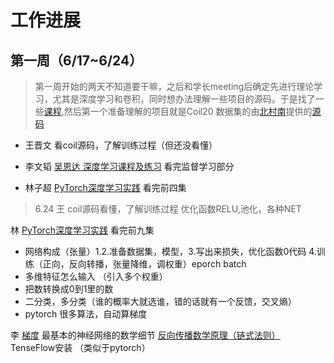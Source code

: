 # 工作进展
## 第一周（6/17~6/24）
> 第一周开始的两天不知道要干嘛，之后和学长meeting后确定先进行理论学习，尤其是深度学习和卷积，同时想办法理解一些项目的源码。于是找了一些[课程](knowledge/deep_learning.md),然后第一个准备理解的项目就是Coil20 数据集的由[北村南](https://blog.csdn.net/ccaoshangfei/article/details/128185277?ops_request_misc=&request_id=&biz_id=102&utm_term=coil20%E6%95%B0%E6%8D%AE%E9%9B%86&utm_medium=distribute.pc_search_result.none-task-blog-2~all~sobaiduweb~default-3-128185277.nonecase&spm=1018.2226.3001.4187)提供的[源码](https://github.com/BeiCunNan/Image_Classfiation_Coil20)  

- 王晋文 看coil源码，了解训练过程（但还没看懂）

- 李文韬 [吴恩达 深度学习课程及练习](https://github.com/Wentao677/2022-Machine-Learning-Specialization) 看完监督学习部分

- 林子超 [PyTorch深度学习实践](https://www.bilibili.com/video/BV1Y7411d7Ys/?spm_id_from=333.337.search-card.all.click&vd_source=e2b96538b3c2da2818bba0c80e8491e2)   看完前四集

>6.24
王 coil源码看懂，了解训练过程 优化函数RELU,池化，各种NET

林 [PyTorch深度学习实践](https://www.bilibili.com/video/BV1Y7411d7Ys/?spm_id_from=333.337.search-card.all.click&vd_source=e2b96538b3c2da2818bba0c80e8491e2)   看完前九集
- 网络构成（张量）1.2.准备数据集，模型，3.写出来损失，优化函数0代码 4.训练（正向，反向转播，张量降维，调权重）eporch batch
- 多维特征怎么输入 （引入多个权重）
- 把数转换成0到1里的数
- 二分类，多分类（谁的概率大就选谁，错的话就有一个反馈，交叉熵）
- pytorch 很多算法，自动算梯度

李 
[梯度](https://www.bilibili.com/video/BV1sW411775X/?spm_id_from=333.337.search-card.all.click&vd_source=ca432610751bd2ecb826c8e3dd00f791) 最基本的神经网络的数学细节 [反向传播数学原理（链式法则）](https://www.bilibili.com/video/BV16x411V7Qg/?p=2&spm_id_from=333.880.my_history.page.click&vd_source=ca432610751bd2ecb826c8e3dd00f791)
TenseFlow安装 （类似于pytorch）